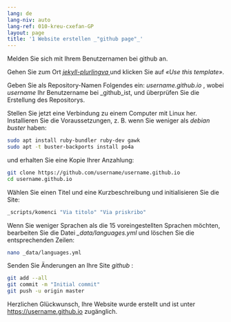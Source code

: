 ```yaml
---
lang: de
lang-niv: auto
lang-ref: 010-kreu-cxefan-GP
layout: page
title: '1 Website erstellen _"github page"_'
---
```


Melden Sie sich mit Ihrem Benutzernamen bei github an.  

Gehen Sie zum Ort [ _jekyll-plurlingva_ ](https://github.com/jmichault/jekyll-plurlingva)und klicken Sie auf _«Use this template»_.

Geben Sie als Repository-Namen Folgendes ein: _username.github.io_ , wobei _username_ Ihr Benutzername bei _github_ist, und überprüfen Sie die Erstellung des Repositorys.

Stellen Sie jetzt eine Verbindung zu einem Computer mit Linux her.  
Installieren Sie die Voraussetzungen, z. B. wenn Sie weniger als _debian buster_ haben:
```bash
sudo apt install ruby-bundler ruby-dev gawk
sudo apt -t buster-backports install po4a
```

und erhalten Sie eine Kopie Ihrer Anzahlung:
```bash
git clone https://github.com/username/username.github.io
cd username.github.io
```

Wählen Sie einen Titel und eine Kurzbeschreibung und initialisieren Sie die Site:
```bash
_scripts/komenci "Via titolo" "Via priskribo"
```

Wenn Sie weniger Sprachen als die 15 voreingestellten Sprachen möchten, bearbeiten Sie die Datei _\_data/languages.yml_ und löschen Sie die entsprechenden Zeilen:
```bash
nano _data/languages.yml
```

Senden Sie Änderungen an Ihre Site _github_ :
```bash
git add --all
git commit -m "Initial commit"
git push -u origin master
```

Herzlichen Glückwunsch, Ihre Website wurde erstellt und ist unter https://username.github.io zugänglich.

